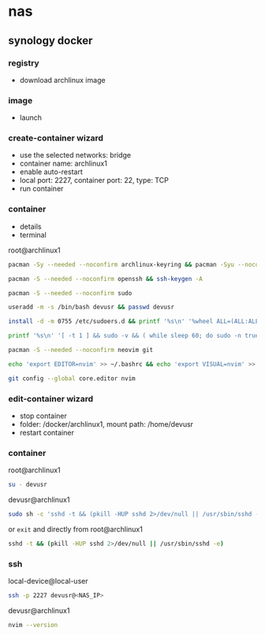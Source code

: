 # nas

## synology docker

### registry

- download archlinux image

### image

- launch

### create-container wizard

- use the selected networks: bridge
- container name: archlinux1
- enable auto-restart
- local port: 2227, container port: 22, type: TCP
- run container

### container

- details
- terminal

root@archlinux1

```bash
pacman -Sy --needed --noconfirm archlinux-keyring && pacman -Syu --noconfirm

```

```bash
pacman -S --needed --noconfirm openssh && ssh-keygen -A

```

```bash
pacman -S --needed --noconfirm sudo

useradd -m -s /bin/bash devusr && passwd devusr

install -d -m 0755 /etc/sudoers.d && printf '%s\n' '%wheel ALL=(ALL:ALL) ALL' > /etc/sudoers.d/10-wheel && chmod 0440 /etc/sudoers.d/10-wheel && visudo -cf /etc/sudoers.d/10-wheel && usermod -aG wheel devusr

printf '%s\n' '[ -t 1 ] && sudo -v && ( while sleep 60; do sudo -n true || break; done >/dev/null 2>&1 & )' >> ~/.bashrc && printf '%s\n' '[ -f ~/.bashrc ] && . ~/.bashrc' >> ~/.bash_profile && . ~/.bashrc

```

```bash
pacman -S --needed --noconfirm neovim git

echo 'export EDITOR=nvim' >> ~/.bashrc && echo 'export VISUAL=nvim' >> ~/.bashrc && . ~/.bashrc

git config --global core.editor nvim

```

### edit-container wizard

- stop container
- folder: /docker/archlinux1, mount path: /home/devusr
- restart container

### container

root@archlinux1

```bash
su - devusr

```

devusr@archlinux1

```bash
sudo sh -c 'sshd -t && (pkill -HUP sshd 2>/dev/null || /usr/sbin/sshd -e)'

```

or `exit` and directly from root@archlinux1
```bash
sshd -t && (pkill -HUP sshd 2>/dev/null || /usr/sbin/sshd -e)

```


### ssh

local-device@local-user

```zsh
ssh -p 2227 devusr@<NAS_IP>

```

devusr@archlinux1

```bash
nvim --version

```
